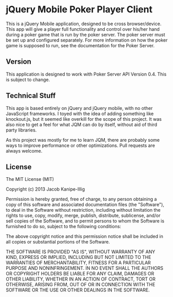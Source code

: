 jQuery Mobile Poker Player Client
========

This is a jQuery Mobile application, designed to be cross browser/device. This app will give a player full functionality and control over his/her hand during a poker game that is run by the poker server.  The poker server must be set up and configured separately.  For more information on how the poker game is supposed to run, see the documentation for the Poker Server.

Version
----
This application is designed to work with Poker Server API Version 0.4. This is subject to change.

Technical Stuff
---
This app is based entirely on jQuery and jQuery mobile, with no other JavaScript frameworks. I toyed with the idea of adding something like knockout.js, but it seemed like overkill for the scope of this project.  It was also nice to get a feel for what JQM can do by itself, without aid of third party libraries.

As this project was mostly for me to learn JQM, there are probably some ways to improve performance or other optimizations.  Pull requests are always welcome.

License
----
The MIT License (MIT)

Copyright (c) 2013 Jacob Kanipe-Illig

Permission is hereby granted, free of charge, to any person obtaining a copy
of this software and associated documentation files (the "Software"), to deal
in the Software without restriction, including without limitation the rights
to use, copy, modify, merge, publish, distribute, sublicense, and/or sell
copies of the Software, and to permit persons to whom the Software is
furnished to do so, subject to the following conditions:

The above copyright notice and this permission notice shall be included in
all copies or substantial portions of the Software.

THE SOFTWARE IS PROVIDED "AS IS", WITHOUT WARRANTY OF ANY KIND, EXPRESS OR
IMPLIED, INCLUDING BUT NOT LIMITED TO THE WARRANTIES OF MERCHANTABILITY,
FITNESS FOR A PARTICULAR PURPOSE AND NONINFRINGEMENT. IN NO EVENT SHALL THE
AUTHORS OR COPYRIGHT HOLDERS BE LIABLE FOR ANY CLAIM, DAMAGES OR OTHER
LIABILITY, WHETHER IN AN ACTION OF CONTRACT, TORT OR OTHERWISE, ARISING FROM,
OUT OF OR IN CONNECTION WITH THE SOFTWARE OR THE USE OR OTHER DEALINGS IN
THE SOFTWARE.
